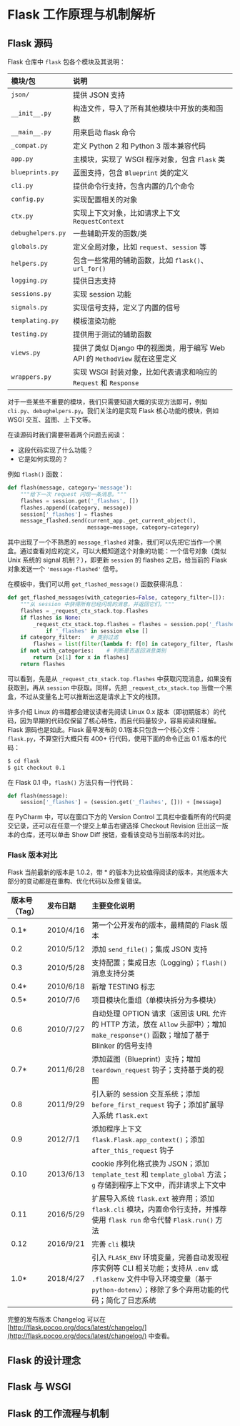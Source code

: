 # Flask 工作原理与机制解析

## Flask 源码

Flask 仓库中 `flask` 包各个模块及其说明：

|模块/包       |说明              |
|:----------- |:----------------|
|`json/`      |提供 JSON 支持|
|`__init__.py`|构造文件，导入了所有其他模块中开放的类和函数|
|`__main__.py`|用来启动 flask 命令|
|`_compat.py` |定义 Python 2 和 Python 3 版本兼容代码|
|`app.py`     |主模块，实现了 WSGI 程序对象，包含 `Flask` 类|
|`blueprints.py`|蓝图支持，包含 `Blueprint` 类的定义|
|`cli.py`     |提供命令行支持，包含内置的几个命令|
|`config.py`  |实现配置相关的对象|
|`ctx.py`     |实现上下文对象，比如请求上下文 `RequestContext`|
|`debughelpers.py`|一些辅助开发的函数/类|
|`globals.py`     |定义全局对象，比如 `request`、`session` 等|
|`helpers.py`     |包含一些常用的辅助函数，比如 `flask()`、`url_for()`|
|`logging.py`     |提供日志支持|
|`sessions.py`    |实现 session 功能|
|`signals.py`     |实现信号支持，定义了内置的信号|
|`templating.py`  |模板渲染功能|
|`testing.py`     |提供用于测试的辅助函数|
|`views.py`       |提供了类似 Django 中的视图类，用于编写 Web API 的 `MethodView` 就在这里定义|
|`wrappers.py`    |实现 WSGI 封装对象，比如代表请求和响应的 `Request` 和 `Response`|

对于一些某些不重要的模块，我们只需要知道大概的实现方法即可，例如 `cli.py`、`debughelpers.py`。我们关注的是实现 Flask 核心功能的模块，例如 WSGI 交互、蓝图、上下文等。

在读源码时我们需要带着两个问题去阅读：

- 这段代码实现了什么功能？
- 它是如何实现的？

例如 `flash()` 函数：

```python
def flash(message, category='message'):
    """给下一次 request 闪现一条消息。"""
    flashes = session.get('_flashes', [])
    flashes.append((category, message))
    session['_flashes'] = flashes
    message_flashed.send(current_app._get_current_object(),
                         message=message, category=category)
```

其中出现了一个不熟悉的 `message_flashed` 对象，我们可以先把它当作一个黑盒。通过查看对应的定义，可以大概知道这个对象的功能：一个信号对象（类似 Unix 系统的 signal 机制？），即更新 `session` 的 flashes 之后，给当前的 Flask 对象发送一个 `'message-flashed'` 信号。

在模板中，我们可以用 `get_flashed_message()` 函数获得消息：

```python
def get_flashed_messages(with_categories=False, category_filter=[]):
    """从 session 中获得所有已经闪现的消息，并返回它们。"""
    flashes = _request_ctx_stack.top.flashes
    if flashes is None:
        _request_ctx_stack.top.flashes = flashes = session.pop('_flashes') \
            if '_flashes' in session else []
    if category_filter:   # 类别过滤
        flashes = list(filter(lambda f: f[0] in category_filter, flashes))
    if not with_categories:    # 判断是否返回消息类别
        return [x[1] for x in flashes]
    return flashes
```

可以看到，先是从 `_request_ctx_stack.top.flashes` 中获取闪现消息，如果没有获取到，再从 `session` 中获取。同样，先把 `_request_ctx_stack.top` 当做一个黑盒，不过从变量名上可以推断出这是请求上下文的栈顶。

许多介绍 Linux 的书籍都会建议读者先阅读 Linux 0.x 版本（即初期版本）的代码，因为早期的代码仅保留了核心特性，而且代码量较少，容易阅读和理解。Flask 源码也是如此。Flask 最早发布的 0.1版本只包含一个核心文件：`flask.py`，不算空行大概只有 400+ 行代码，使用下面的命令迁出 0.1 版本的代码：

```sh
$ cd flask
$ git checkout 0.1
```

在 Flask 0.1 中，`flash()` 方法只有一行代码：

```python
def flash(message):
    session['_flashes'] = (session.get('_flashes', [])) + [message]
```

在 PyCharm 中，可以在窗口下方的 Version Control 工具栏中查看所有的代码提交记录，还可以在任意一个提交上单击右键选择 Checkout Revision 迁出这一版本的仓库，还可以单击 Show Diff 按钮，查看该变动与当前版本的对比。

### Flask 版本对比

Flask 当前最新的版本是 1.0.2，带 * 的版本为比较值得阅读的版本，其他版本大部分的变动都是在重构、优化代码以及修复错误。

|版本号（Tag）|发布日期|主要变化说明|
|:----------|:------|:---------|
|0.1*       |2010/4/16|第一个公开发布的版本，最精简的 Flask 版本|
|0.2        |2010/5/12|添加 `send_file()`；集成 JSON 支持|
|0.3        |2010/5/28|支持配置；集成日志（Logging）；`flash()` 消息支持分类|
|0.4*       |2010/6/18|新增 TESTING 标志|
|0.5*       |2010/7/6 |项目模块化重组（单模块拆分为多模块）|
|0.6        |2010/7/27|自动处理 OPTION 请求（返回该 URL 允许的 HTTP 方法，放在 `Allow` 头部中）；增加 `make_response*()` 函数；增加了基于 Blinker 的信号支持|
|0.7*       |2011/6/28|添加蓝图（Blueprint）支持；增加 `teardown_request` 钩子；支持基于类的视图|
|0.8        |2011/9/29|引入新的 session 交互系统；添加 `before_first_request` 钩子；添加扩展导入系统 `flask.ext`|
|0.9        |2012/7/1 |添加程序上下文 `flask.Flask.app_context()`；添加 `after_this_request` 钩子|
|0.10       |2013/6/13|cookie 序列化格式换为 JSON；添加 `template_test` 和 `template_global` 方法；`g` 存储到程序上下文中，而非请求上下文中|
|0.11       |2016/5/29|扩展导入系统 `flask.ext` 被弃用；添加 `flask.cli` 模块，内置命令行支持，并推荐使用 `flask run` 命令代替 `Flask.run()` 方法|
|0.12       |2016/9/21|完善 `cli` 模块|
|1.0*       |2018/4/27|引入 `FLASK_ENV` 环境变量，完善自动发现程序实例等 CLI 相关功能；支持从 `.env` 或 `.flaskenv` 文件中导入环境变量（基于 `python-dotenv`）；移除了多个弃用功能的代码；简化了日志系统|

完整的发布版本 Changelog 可以在 [http://flask.pocoo.org/docs/latest/changelog/](http://flask.pocoo.org/docs/latest/changelog/) 中查看。

## Flask 的设计理念


## Flask 与 WSGI


## Flask 的工作流程与机制

